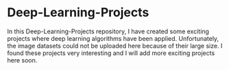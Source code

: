 # Deep-Learning-Projects

In this Deep-Learning-Projects repository, I have created some exciting projects where deep learning algorithms have been applied. Unfortunately, the image datasets could not be uploaded here because of their large size. I found these projects very interesting and I will add more exciting projects here soon. 
